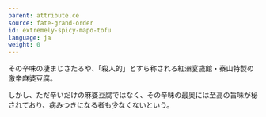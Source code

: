 ```yaml
---
parent: attribute.ce
source: fate-grand-order
id: extremely-spicy-mapo-tofu
language: ja
weight: 0
---
```


その辛味の凄まじさたるや、「殺人的」とすら称される紅洲宴歳館・泰山特製の激辛麻婆豆腐。

しかし、ただ辛いだけの麻婆豆腐ではなく、その辛味の最奥には至高の旨味が秘されており、病みつきになる者も少なくないという。
